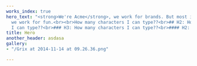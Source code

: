 ```yaml
---
works_index: true
hero_text: "<strong>We're Acme</strong>, we work for brands. But most importantly,
  we work for fun.<br><br>How many characters I can type??<br>## H2: How many characters
  I can type??<br>### H3: How many characters I can type??<br>#### H2: hello"
title: Hero
another_header: asdasa
gallery:
- "/Grix at 2014-11-14 at 09.26.36.png"

---
```

<Hero :text="$page.frontmatter.hero_text" />
<WorksList />